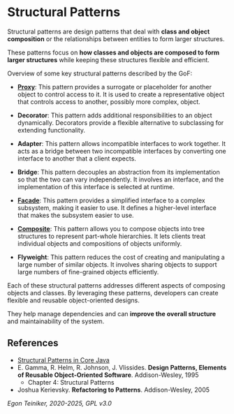 # Structural Patterns

Structural patterns are design patterns that deal with **class and object 
composition** or the relationships between entities to form larger structures. 

These patterns focus on **how classes and objects are composed to form 
larger structures** while keeping these structures flexible and efficient.


Overview of some key structural patterns described by the GoF:

* [**Proxy**](proxy/README.md): 
  This pattern provides a surrogate or placeholder for another object 
  to control access to it. It is used to create a representative object that 
  controls access to another, possibly more complex, object.

* **Decorator**:
  This pattern adds additional responsibilities to an object dynamically.
  Decorators provide a flexible alternative to subclassing for extending
  functionality.

* **Adapter**:
  This pattern allows incompatible interfaces to work together. It acts 
  as a bridge between two incompatible interfaces by converting one interface 
  to another that a client expects.

* **Bridge**: 
  This pattern decouples an abstraction from its implementation so that 
  the two can vary independently. It involves an interface, and the implementation 
  of this interface is selected at runtime.

* [**Facade**](facade/README.md): 
  This pattern provides a simplified interface to a complex subsystem, making 
  it easier to use. It defines a higher-level interface that makes the subsystem
  easier to use.

* [**Composite**](composite/README.md): 
  This pattern allows you to compose objects into tree structures to represent
  part-whole hierarchies. It lets clients treat individual objects and compositions
  of objects uniformly.

* **Flyweight**: 
  This pattern reduces the cost of creating and manipulating a large number 
  of similar objects. It involves sharing objects to support large numbers 
  of fine-grained objects efficiently.

Each of these structural patterns addresses different aspects of composing 
objects and classes. By leveraging these patterns, developers can create 
flexible and reusable object-oriented designs. 

They help manage dependencies and can **improve the overall structure** and 
maintainability of the system.





## References
* [Structural Patterns in Core Java](https://www.baeldung.com/java-core-structural-patterns)
* E. Gamma, R. Helm, R. Johnson, J. Vlissides. **Design Patterns, Elements of Reusable Object-Oriented Software**. Addison-Wesley, 1995
  * Chapter 4: Structural Patterns 
* Joshua Kerievsky. **Refactoring to Patterns**. Addison-Wesley, 2005

*Egon Teiniker, 2020-2025, GPL v3.0*
